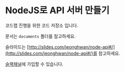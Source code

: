 NodeJS로 API 서버 만들기
=====================

코드랩 진행을 위한 코드 저장소 입니다.

문서는 `documents` 폴더를 참고하세요.

슬라이드는 [http://slides.com/jeonghwan/node-api#/](http://slides.com/jeonghwan/node-api#/)를 참고하세요.

[슬랙채널](http://slack.codelabs.kr/)에 가입할 수 있습니다.
